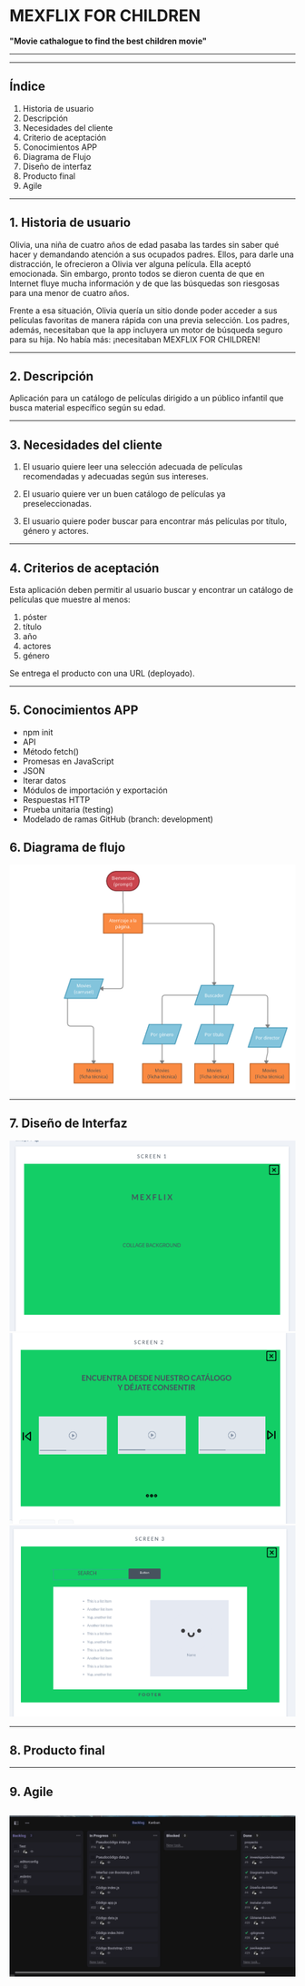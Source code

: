 # MEXFLIX FOR CHILDREN
**"Movie cathalogue to find the best children movie"**

----
---- 

## **Índice**

  1. Historia de usuario 
  2. Descripción
  3. Necesidades del cliente
  4. Criterio de aceptación
  5. Conocimientos APP
  6. Diagrama de Flujo
  7. Diseño de interfaz
  8. Producto final
  9. Agile

---
## **1. Historia de usuario**

Olivia, una niña de cuatro años de edad pasaba las tardes sin saber qué hacer y demandando atención a sus ocupados padres. Ellos, para darle una distracción, le ofrecieron a Olivia ver alguna película. Ella aceptó emocionada. Sin embargo, pronto todos se dieron cuenta de que en Internet fluye mucha información y de que las búsquedas son riesgosas para una menor de cuatro años. 

Frente a esa situación, Olivia quería un sitio donde poder acceder a sus películas favoritas de manera rápida con una previa selección. Los padres, además, necesitaban que la app incluyera un motor de búsqueda seguro para su hija. No había más: ¡necesitaban MEXFLIX FOR CHILDREN!

---
## **2. Descripción**

Aplicación para un catálogo de películas dirigido a un público infantil que busca material específico según su  edad.

---
## **3. Necesidades del cliente**

1. El usuario quiere leer una selección adecuada de películas recomendadas y adecuadas según sus intereses.

2. El usuario quiere ver un buen catálogo de películas ya preseleccionadas.

3. El usuario quiere poder buscar para encontrar más películas por título, género y actores.

---
## **4. Criterios de aceptación**

Esta aplicación deben permitir al usuario buscar y encontrar un catálogo de películas que muestre al menos: 
1. póster 
2. título 
3. año
4. actores 
5. género 

Se entrega el producto con una URL (deployado).

---

## **5. Conocimientos APP**
- npm init
- API
- Método fetch()
- Promesas en JavaScript 
- JSON
- Iterar datos
- Módulos de importación y exportación
- Respuestas HTTP
- Prueba unitaria (testing) 
- Modelado de ramas GitHub (branch: development)


## **6. Diagrama de flujo**

![Diagrama](./assets/flujo.png)

---
## **7. Diseño de Interfaz**

![Maquetación](./assets/screen1.png)
![Maquetación](./assets/screen2.png)
![Maquetación](./assets/screen3.png)


---

## **8. Producto final**

---
## **9. Agile**

![Kamban](./assets/kamban.png)
---

